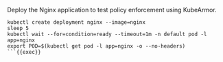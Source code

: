 Deploy the Nginx application to test policy enforcement using KubeArmor.

```
kubectl create deployment nginx --image=nginx
sleep 5
kubectl wait --for=condition=ready --timeout=1m -n default pod -l app=nginx
export POD=$(kubectl get pod -l app=nginx -o --no-headers)
```{{exec}}

